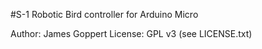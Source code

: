 #S-1 Robotic Bird controller for Arduino Micro

Author: James Goppert
License: GPL v3 (see LICENSE.txt)
